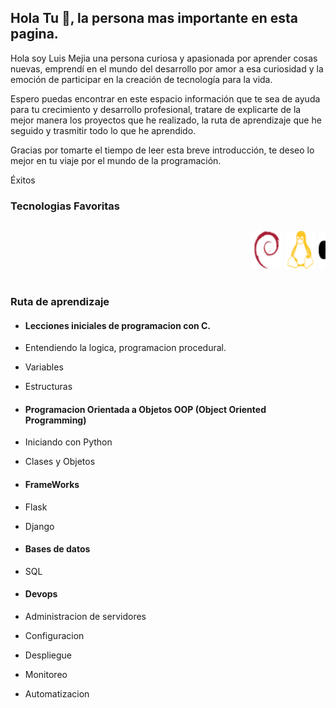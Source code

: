 ## Hola Tu 👋, la persona mas importante en esta pagina.

Hola soy Luis Mejia una persona curiosa y apasionada por aprender cosas nuevas, emprendí en el mundo del desarrollo por amor a esa curiosidad y la emoción de participar en la creación de tecnología para la vida.

Espero puedas encontrar en este espacio información que te sea de ayuda para tu crecimiento y desarrollo profesional, tratare de explicarte de la mejor manera los proyectos que he realizado, la ruta de aprendizaje que he seguido y trasmitir todo lo que he aprendido.

Gracias por tomarte el tiempo de leer esta breve introducción, te deseo lo mejor en tu viaje por el mundo de la programación.

Éxitos

### Tecnologias Favoritas

<marquee direction="left">
<p align='center'>
<img src="https://github.com/lemejiamo/lemejiamo/blob/main/icons/debian.svg" alt="debian" width="50" height="60">

<img src="https://github.com/lemejiamo/lemejiamo/blob/main/icons/linux.svg" alt="Linux" width="50" height="60">

<img src="https://github.com/lemejiamo/lemejiamo/blob/main/icons/python.svg" alt="Python" width="50" height="60">

<img src="https://github.com/lemejiamo/lemejiamo/blob/main/icons/c.svg" alt="C" width="50" height="60">

<img src="https://github.com/lemejiamo/lemejiamo/blob/main/icons/mysql.svg" alt="SQL" width="50" height="60">

<img src="https://github.com/lemejiamo/lemejiamo/blob/main/icons/docker.svg" alt="docker" width="50" height="60">

<img src="https://github.com/lemejiamo/lemejiamo/blob/main/icons/visualstudiocode.svg" alt="VSCode" width="50" height="60">

<img src="https://github.com/lemejiamo/lemejiamo/blob/main/icons/c-sharp-c-seeklogo.com.svg" alt="C#" width="50" height="60">

<img src="https://github.com/lemejiamo/lemejiamo/blob/main/icons/Telegram.svg" alt="Telegram" width="50" height="60">

<img src="https://github.com/lemejiamo/lemejiamo/blob/main/icons/bash-shell-seeklogo.com.svg" alt="Bash" width="50" height="60">
</p>
</marquee>

### Ruta de aprendizaje

* #### Lecciones iniciales de programacion con C.

* Entendiendo la logica,  programacion procedural.
* Variables
* Estructuras
	

* ####  Programacion Orientada a Objetos OOP (Object Oriented Programming)

* Iniciando con Python
* Clases y Objetos 
    
* #### FrameWorks
* Flask
* Django

* #### Bases de datos
* SQL

* #### Devops
* Administracion de servidores
* Configuracion
* Despliegue
* Monitoreo
* Automatizacion


<!--
**lemejiamo/lemejiamo** is a ✨ _special_ ✨ repository because its `README.md` (this file) appears on your GitHub profile.

Here are some ideas to get you started:

- 🔭 I’m currently working on ...
- 🌱 I’m currently learning ...
- 👯 I’m looking to collaborate on ...
- 🤔 I’m looking for help with ...
- 💬 Ask me about ...
- 📫 How to reach me: ...
- 😄 Pronouns: ...
- ⚡ Fun fact: ...
-->


